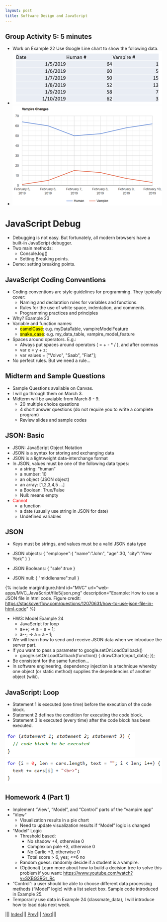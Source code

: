 ```yaml
---
layout: post
title: Software Design and JavaScript
---
```


## Group Activity 5: 5 minutes

* Work on Example 22
Use Google Line chart to show the following data.
* ![](1.png)
* ![](2.png)


# JavaScript Debug
* Debugging is not easy. But fortunately, all modern browsers have a built-in JavaScript debugger.
* Two main methods:
  * Console.log()
  * Setting Breaking points.
* Demo: setting breaking points.

## JavaScript Coding Conventions

* Coding conventions are style guidelines for programming. They typically cover:
  * Naming and declaration rules for variables and functions.
  * Rules for the use of white space, indentation, and comments.
  * Programming practices and principles
* Why? Example 23
* Variable and function names:
  * <mark>camelCase</mark>: e.g. myDataTable, vampireModelFeature
  * <mark>snake_case</mark>: e.g. my_data_table, vampire_model_feature
* Spaces around operators. E.g.:
  * Always put spaces around operators ( = + - * / ), and after commas
  * var x = y + z;
  * var values = ["Volvo", "Saab", "Fiat"];
* No perfect rules. But we need a rule…

## Midterm and Sample Questions
* Sample Questions available on Canvas.
* I will go through them on March 3.
* Midterm will be avaiable from March 8 - 9.
  * 20 multiple choice questions
  * 4 short answer questions (do not require you to write a complete program)
  * Review slides and sample codes

## JSON: Basic
* JSON: JavaScript Object Notation
* JSON is a syntax for storing and exchanging data
* JSON is a lightweight data-interchange format
* In JSON, values must be one of the following data types:
  * a string: “human”
  * a number: 10
  * an object (JSON object)
  * an array: [1,2,3,4,5 …]
  * a Boolean: True/False
  * Null: means empty
* <font color=red> Cannot</font>
  * a function
  * a date (usually use string in JSON for date)
  * Undefined variables
  
## JSON
* Keys must be strings, and values must be a valid JSON data type 
* JSON objects: 
{
"employee":{ "name":"John", "age":30, "city":"New York" }
}

* JSON Booleans: { "sale":true }
* JSON null: { "middlename":null }

{% include marginfigure.html id="MVC" url="web-apps/MVC_JavaScript/file5/json.png" description="Example: How to use a JSON file in html code. Figure credit: https://stackoverflow.com/questions/12070631/how-to-use-json-file-in-html-code" %}

* HW3: Model Example 24
  * JavaScript for loop
  * a++; => a = a + 1;
  * a--; => a = a – 1;
* We will learn how to send and receive JSON data when we introduce the server part.
* If you want to pass a parameter to google.setOnLoadCallback()
  * google.setOnLoadCallback(function() { drawChart(input_data); });
* Be consistent for the same function…
* In software engineering, dependency injection is a technique whereby one object (or static method) supplies the dependencies of another object (wiki).

## JavaScript: Loop
* Statement 1 is executed (one time) before the execution of the code block.
* Statement 2 defines the condition for executing the code block.
* Statement 3 is executed (every time) after the code block has been executed.

![](loop1.png)
![](loop2.png)

## Homework 4 (Part 1)
* Implement “View”, “Model”, and “Control” parts of the “vampire app”
* “View”
  * Visualization results in a pie chart
  * Need to update visualization results if “Model” logic is changed
* “Model” Logic 
  * Threshold based:
    * No shadow +4, otherwise 0
    * Complexion pale +3, otherwise 0
    * No Garlic +3, otherwise 0
    * Total score > 6, yes; <=6 no
  * Random guess: randomly decide if a student is a vampire.
  * (Optional) Learn more about how to build a decision tree to solve this problem if you want: https://www.youtube.com/watch?v=SXBG3RGr_Rc
* “Control”: a user should be able to choose different data processing methods (“Model” logic) with a list select box. Sample code introduced in Example 25.
* Temporarily use data in Example 24  (classmate_data), I will introduce how to load data next week.


||| [Index](../../)||| [Prev](../file4/)||| [Next](../file6/)|||








